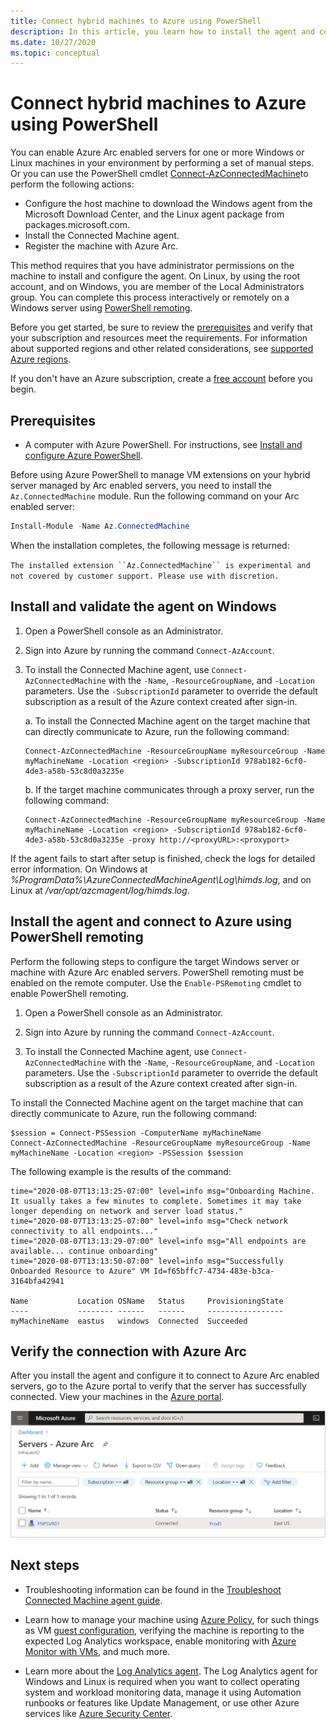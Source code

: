 ```yaml
---
title: Connect hybrid machines to Azure using PowerShell
description: In this article, you learn how to install the agent and connect a machine to Azure by using Azure Arc enabled servers using PowerShell.
ms.date: 10/27/2020
ms.topic: conceptual
---
```


# Connect hybrid machines to Azure using PowerShell

You can enable Azure Arc enabled servers for one or more Windows or Linux machines in your environment by performing a set of manual steps. Or you can use the PowerShell cmdlet [Connect-AzConnectedMachine](/powershell/module/az.connectedmachine/remove-azconnectedmachine)to perform the following actions:

- Configure the host machine to download the Windows agent from the Microsoft Download Center, and the Linux agent package from packages.microsoft.com.
- Install the Connected Machine agent.
- Register the machine with Azure Arc.

This method requires that you have administrator permissions on the machine to install and configure the agent. On Linux, by using the root account, and on Windows, you are member of the Local Administrators group. You can complete this process interactively or remotely on a Windows server using [PowerShell remoting](/powershell/scripting/learn/ps101/08-powershell-remoting).

Before you get started, be sure to review the [prerequisites](agent-overview.md#prerequisites) and verify that your subscription and resources meet the requirements. For information about supported regions and other related considerations, see [supported Azure regions](overview.md#supported-regions).

If you don't have an Azure subscription, create a [free account](https://azure.microsoft.com/free/?WT.mc_id=A261C142F) before you begin.

## Prerequisites

- A computer with Azure PowerShell. For instructions, see [Install and configure Azure PowerShell](/powershell/azure/).

Before using Azure PowerShell to manage VM extensions on your hybrid server managed by Arc enabled servers, you need to install the `Az.ConnectedMachine` module. Run the following command on your Arc enabled server:

```powershell
Install-Module -Name Az.ConnectedMachine
```

When the installation completes, the following message is returned:

`The installed extension ``Az.ConnectedMachine`` is experimental and not covered by customer support. Please use with discretion.`

## Install and validate the agent on Windows

1. Open a PowerShell console as an Administrator.

2. Sign into Azure by running the command `Connect-AzAccount`.

3. To install the Connected Machine agent, use `Connect-AzConnectedMachine` with the `-Name`, `-ResourceGroupName`, and `-Location` parameters. Use the `-SubscriptionId` parameter to override the default subscription as a result of the Azure context created after sign-in.

    a. To install the Connected Machine agent on the target machine that can directly communicate to Azure, run the following command:

    ```azurepowershell
    Connect-AzConnectedMachine -ResourceGroupName myResourceGroup -Name myMachineName -Location <region> -SubscriptionId 978ab182-6cf0-4de3-a58b-53c8d0a3235e
    ```
    
    b. If the target machine communicates through a proxy server, run the following command:
    
    ```azurepowershell
    Connect-AzConnectedMachine -ResourceGroupName myResourceGroup -Name myMachineName -Location <region> -SubscriptionId 978ab182-6cf0-4de3-a58b-53c8d0a3235e -proxy http://<proxyURL>:<proxyport>
    ```

If the agent fails to start after setup is finished, check the logs for detailed error information. On Windows at *%ProgramData%\AzureConnectedMachineAgent\Log\himds.log*, and on Linux at */var/opt/azcmagent/log/himds.log*.

## Install the agent and connect to Azure using PowerShell remoting

Perform the following steps to configure the target Windows server or machine with Azure Arc enabled servers. PowerShell remoting must be enabled on the remote computer. Use the `Enable-PSRemoting` cmdlet to enable PowerShell remoting.

1. Open a PowerShell console as an Administrator.

2. Sign into Azure by running the command `Connect-AzAccount`.

3. To install the Connected Machine agent, use `Connect-AzConnectedMachine` with the `-Name`, `-ResourceGroupName`, and `-Location` parameters. Use the `-SubscriptionId` parameter to override the default subscription as a result of the Azure context created after sign-in.

To install the Connected Machine agent on the target machine that can directly communicate to Azure, run the following command:

```azurepowershell
$session = Connect-PSSession -ComputerName myMachineName
Connect-AzConnectedMachine -ResourceGroupName myResourceGroup -Name myMachineName -Location <region> -PSSession $session
```

The following example is the results of the command:

```azurepowershell
time="2020-08-07T13:13:25-07:00" level=info msg="Onboarding Machine. It usually takes a few minutes to complete. Sometimes it may take longer depending on network and server load status."
time="2020-08-07T13:13:25-07:00" level=info msg="Check network connectivity to all endpoints..."
time="2020-08-07T13:13:29-07:00" level=info msg="All endpoints are available... continue onboarding"
time="2020-08-07T13:13:50-07:00" level=info msg="Successfully Onboarded Resource to Azure" VM Id=f65bffc7-4734-483e-b3ca-3164bfa42941

Name           Location OSName   Status     ProvisioningState
----           -------- ------   ------     -----------------
myMachineName  eastus   windows  Connected  Succeeded
```

## Verify the connection with Azure Arc

After you install the agent and configure it to connect to Azure Arc enabled servers, go to the Azure portal to verify that the server has successfully connected. View your machines in the [Azure portal](https://portal.azure.com).

![A successful server connection](./media/onboard-portal/arc-for-servers-successful-onboard.png)

## Next steps

* Troubleshooting information can be found in the [Troubleshoot Connected Machine agent guide](troubleshoot-agent-onboard.md).

* Learn how to manage your machine using [Azure Policy](../../governance/policy/overview.md), for such things as VM [guest configuration](../../governance/policy/concepts/guest-configuration.md), verifying the machine is reporting to the expected Log Analytics workspace, enable monitoring with [Azure Monitor with VMs](../../azure-monitor/insights/vminsights-enable-policy.md), and much more.

* Learn more about the [Log Analytics agent](../../azure-monitor/platform/log-analytics-agent.md). The Log Analytics agent for Windows and Linux is required when you want to collect operating system and workload monitoring data, manage it using Automation runbooks or features like Update Management, or use other Azure services like [Azure Security Center](../../security-center/security-center-introduction.md).